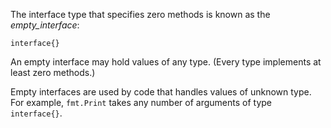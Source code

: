 


The interface type that specifies zero methods is known as the _empty_interface_:

	interface{}

An empty interface may hold values of any type.
(Every type implements at least zero methods.)

Empty interfaces are used by code that handles values of unknown type.
For example, `fmt.Print` takes any number of arguments of type `interface{}`.

